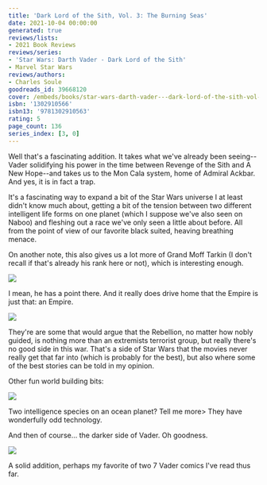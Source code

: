 ```yaml
---
title: 'Dark Lord of the Sith, Vol. 3: The Burning Seas'
date: 2021-10-04 00:00:00
generated: true
reviews/lists:
- 2021 Book Reviews
reviews/series:
- 'Star Wars: Darth Vader - Dark Lord of the Sith'
- Marvel Star Wars
reviews/authors:
- Charles Soule
goodreads_id: 39668120
cover: /embeds/books/star-wars-darth-vader---dark-lord-of-the-sith-vol-3-the-burning-seas.jpg
isbn: '1302910566'
isbn13: '9781302910563'
rating: 5
page_count: 136
series_index: [3, 0]
---
```

Well that's a fascinating addition. It takes what we've already been seeing-- Vader solidifying his power in the time between Revenge of the Sith and A New Hope--and takes us to the Mon Cala system, home of Admiral Ackbar. And yes, it is in fact a trap.  

It's a fascinating way to expand a bit of the Star Wars universe I at least didn't know much about, getting a bit of the tension between two different intelligent life forms on one planet (which I suppose we've also seen on Naboo) and fleshing out a race we've only seen a little about before. All from the point of view of our favorite black suited, heaving breathing menace.  

<!--more-->

On another note, this also gives us a lot more of Grand Moff Tarkin (I don't recall if that's already his rank here or not), which is interesting enough.  

![](/embeds/books/attachments/vader-3-1.png)

I mean, he has a point there. And it really does drive home that the Empire is just that: an Empire.  

![](/embeds/books/attachments/vader-3-2.png)

They're are some that would argue that the Rebellion, no matter how nobly guided, is nothing more than an extremists terrorist group, but really there's no good side in this war. That's a side of Star Wars that the movies never really get that far into (which is probably for the best), but also where some of the best stories can be told in my opinion.  

Other fun world building bits:  

![](/embeds/books/attachments/vader-3-3.png)

Two intelligence species on an ocean planet? Tell me more> They have wonderfully odd technology.  

And then of course... the darker side of Vader. Oh goodness.  

![](/embeds/books/attachments/vader-3-4.png)

A solid addition, perhaps my favorite of two 7 Vader comics I've read thus far.
